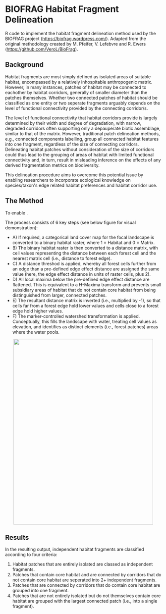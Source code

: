 # BIOFRAG Habitat Fragment Delineation
R code to implement the habitat fragment delineation method used by the BIOFRAG project (https://biofrag.wordpress.com/). Adapted from the original methodology created by M. Pfeifer, V. Lefebvre and R. Ewers (https://github.com/VeroL/BioFrag). 

## Background ##

Habitat fragments are most simply defined as isolated areas of suitable habitat, encompassed by a relatively inhospitable anthropogenic matrix. However, in many instances, patches of habitat may be connected to eachother by habitat corridors, generally of smaller diameter than the patches themselves. Whether two connected patches of habitat should be classified as one entity or two seperate fragments arguably depends on the level of functional connectivity provided by the connecting corridor/s. 

The level of functional connectivity that habitat corridors provide is largely determined by their width and degree of degradation, with narrow, degraded corridors often supporting only a depauperate biotic assemblage, similar to that of the matrix. However, traditional patch delineation methods, e.g., connected components labelling, group all connected habitat features into one fragment, regardless of the size of connecting corridors. Delineating habitat patches without consideration of the size of corridors could thus lead to the grouping of areas of habitat with limited functional connectivity and, in turn, result in misleading inference on the effects of any derived fragmentation metrics on biodiversity. 

This delineation procedure aims to overcome this potential issue by enabling researchers to incorporate ecological knowledge on species/taxon's edge related habitat preferences and habitat corridor use. 

## The Method ##

To enable . 

The process consists of 6 key steps (see below figure for visual demonstration):
  - A) If required, a categorical land cover map for the focal landscape is converted to a binary habitat raster, where 1 = Habitat and 0 = Matrix.
  - B) The binary habitat raster is then converted to a distance matrix, with cell values representing the distance between each forest cell and the nearest matrix cell (i.e., distance to forest edge).
  - C) A distance threshod is applied, whereby all forest cells further from an edge than a pre-defined edge effect distance are assigned the same value (here, the edge effect distance in units of raster cells, plus 2).
  - D) All local maxima below the pre-defined edge effect distance are flattened. This is equivalent to a H-Maxima transform and prevents small subsidiary areas of habitat that do not contain core habitat from being distinguished from larger, connected patches.
  - E) The resultant distance matrix is inverted (i.e., multiplied by -1), so that cells far from a forest edge hold lower values and cells close to a forest edge hold higher values.
  - F) The marker-controlled watershed transformation is applied. Conceptually, this fills the landscape with water, treating cell values as elevation, and identifies as distinct elements (i.e., forest patches) areas where the water pools. 

<p align="center">
<img src="https://user-images.githubusercontent.com/92942535/221204121-6f1c0896-a48a-437f-a505-bc33534ca3bd.png" width="450" height="600">
</p>
 
 ## Results ##
 
In the resulting output, independent habitat fragments are classified according to four criteria:

  1) Habitat patches that are entirely isolated are classed as independent fragments.
  2) Patches that contain core habitat and are connected by corridors that do not contain core habitat are seperated into 2+ independent fragments.
  3) Patches that are connected by corridors that do contain core habitat are grouped into one fragment.
  4) Patches that are not entirely isolated but do not themselves contain core habitat are grouped with the largest connected patch (i.e., into a single fragment). 
